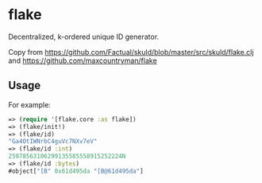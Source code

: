 # flake
Decentralized, k-ordered unique ID generator.

Copy from https://github.com/Factual/skuld/blob/master/src/skuld/flake.clj
and
https://github.com/maxcountryman/flake

## Usage

For example:

```clojure
=> (require '[flake.core :as flake])
=> (flake/init!)
=> (flake/id)
"Ga4OtIWNrbC4guVc7NXv7eV"
=> (flake/id :int)
25978563106299135585558915252224N
=> (flake/id :bytes)
#object["[B" 0x61d495da "[B@61d495da"]
```
